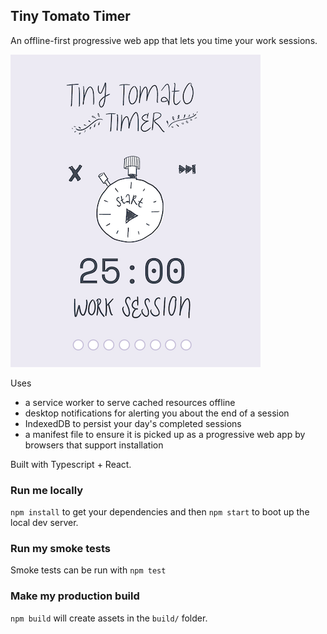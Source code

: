 ## Tiny Tomato Timer

An offline-first progressive web app that lets you time your work sessions.

![Screenshot](/images/screenshot.png)

Uses

- a service worker to serve cached resources offline
- desktop notifications for alerting you about the end of a session
- IndexedDB to persist your day's completed sessions
- a manifest file to ensure it is picked up as a progressive web app by browsers that support installation

Built with Typescript + React.

### Run me locally

`npm install` to get your dependencies and then `npm start` to boot up the local dev server.

### Run my smoke tests

Smoke tests can be run with `npm test`

### Make my production build

`npm build` will create assets in the `build/` folder.
